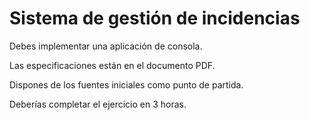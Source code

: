# Sistema de gestión de incidencias

Debes implementar una aplicación de consola.

Las especificaciones están en el documento PDF.

Dispones de los fuentes iniciales como punto de partida.

Deberías completar el ejercicio en 3 horas.


   
   

